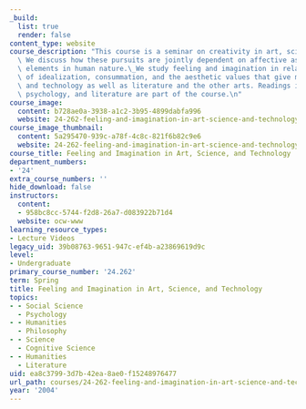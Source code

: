 ```yaml
---
_build:
  list: true
  render: false
content_type: website
course_description: "This course is a seminar on creativity in art, science, and technology.\
  \ We discuss how these pursuits are jointly dependent on affective as well as cognitive\
  \ elements in human nature.\_We study feeling and imagination in relation to principles\
  \ of idealization, consummation, and the aesthetic values that give meaning to science\
  \ and technology as well as literature and the other arts. Readings in philosophy,\
  \ psychology, and literature are part of the course.\n"
course_image:
  content: b728ae0a-3938-a1c2-3b95-4899dabfa996
  website: 24-262-feeling-and-imagination-in-art-science-and-technology-spring-2004
course_image_thumbnail:
  content: 5a295470-939c-a78f-4c8c-821f6b82c9e6
  website: 24-262-feeling-and-imagination-in-art-science-and-technology-spring-2004
course_title: Feeling and Imagination in Art, Science, and Technology
department_numbers:
- '24'
extra_course_numbers: ''
hide_download: false
instructors:
  content:
  - 958bc8cc-5744-f2d8-26a7-d083922b71d4
  website: ocw-www
learning_resource_types:
- Lecture Videos
legacy_uid: 39b08763-9651-947c-ef4b-a23869619d9c
level:
- Undergraduate
primary_course_number: '24.262'
term: Spring
title: Feeling and Imagination in Art, Science, and Technology
topics:
- - Social Science
  - Psychology
- - Humanities
  - Philosophy
- - Science
  - Cognitive Science
- - Humanities
  - Literature
uid: ea8c3799-3d7b-42ea-8ae0-f15248976477
url_path: courses/24-262-feeling-and-imagination-in-art-science-and-technology-spring-2004
year: '2004'
---
```

